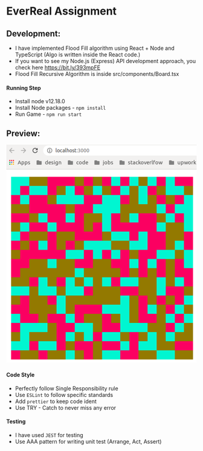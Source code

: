 # EverReal Assignment

## Development:

* I have implemented Flood Fill algorithm using React + Node and TypeScript (Algo is written inside the React code.)
* If you want to see my Node.js (Express) API development approach, you check here https://bit.ly/393mpFE
* Flood Fill Recursive Algorithm is inside src/components/Board.tsx  

#### Running Step
- Install node v12.18.0
- Install Node packages - `npm install`
- Run Game - `npm run start`

## Preview:
![alt text](https://github.com/hassanajazch/everreal-challenge/blob/master/public/demo.png)


#### Code Style
- Perfectly follow Single Responsibility rule
- Use `ESLint` to follow specific standards
- Add `prettier` to keep code ident
- Use TRY - Catch to never miss any error

#### Testing
- I have used `JEST` for testing
- Use AAA pattern for writing unit test (Arrange, Act, Assert)